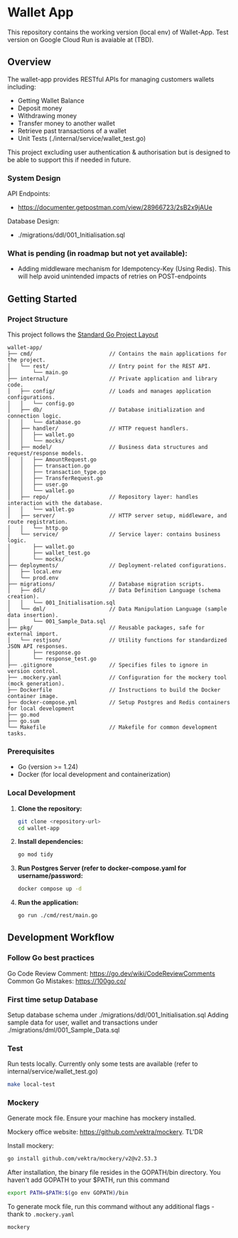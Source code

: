 # Wallet App

This repository contains the working version (local env) of Wallet-App. Test version on Google Cloud Run is avaiable at (TBD).

## Overview

The wallet-app provides RESTful APIs for managing customers wallets including:

*   Getting Wallet Balance
*   Deposit money
*   Withdrawing money
*   Transfer money to another wallet
*   Retrieve past transactions of a wallet
*   Unit Tests (./internal/service/wallet_test.go)


This project excluding user authentication & authorisation but is designed to be able to support this if needed in future.

### System Design
API Endpoints:
- https://documenter.getpostman.com/view/28966723/2sB2x9jAUe

Database Design:
- ./migrations/ddl/001_Initialisation.sql

### What is pending (in roadmap but not yet available):
- Adding middleware mechanism for Idempotency-Key (Using Redis). This will help avoid unintended impacts of retries on POST-endpoints

## Getting Started

### Project Structure

This project follows the [Standard Go Project Layout](https://github.com/golang-standards/project-layout)

```
wallet-app/
├── cmd/                        // Contains the main applications for the project.
│   └── rest/                   // Entry point for the REST API.
│       └── main.go
├── internal/                   // Private application and library code.
│   ├── config/                 // Loads and manages application configurations.
│   │   └── config.go
│   ├── db/                     // Database initialization and connection logic.
│   │   └── database.go
│   ├── handler/                // HTTP request handlers.
│   │   ├── wallet.go
│   │   └── mocks/             
│   ├── model/                  // Business data structures and request/response models.
│   │   ├── AmountRequest.go
│   │   ├── transaction.go
│   │   ├── transaction_type.go
│   │   ├── TransferRequest.go
│   │   ├── user.go
│   │   └── wallet.go
│   ├── repo/                   // Repository layer: handles interaction with the database.
│   │   └── wallet.go
│   ├── server/                 // HTTP server setup, middleware, and route registration.
│   │   └── http.go
│   └── service/                // Service layer: contains business logic.
│       ├── wallet.go
│       ├── wallet_test.go
│       └── mocks/           
├── deployments/                // Deployment-related configurations.
│   ├── local.env
│   └── prod.env
├── migrations/                 // Database migration scripts.
│   ├── ddl/                    // Data Definition Language (schema creation).
│   │   └── 001_Initialisation.sql
│   └── dml/                    // Data Manipulation Language (sample data insertion).
│       └── 001_Sample_Data.sql
├── pkg/                        // Reusable packages, safe for external import.
│   └── restjson/               // Utility functions for standardized JSON API responses.
│       ├── response.go
│       └── response_test.go
├── .gitignore                  // Specifies files to ignore in version control.
├── .mockery.yaml               // Configuration for the mockery tool (mock generation).
├── Dockerfile                  // Instructions to build the Docker container image.
├── docker-compose.yml          // Setup Postgres and Redis containers for local development
├── go.mod                    
├── go.sum                     
└── Makefile                    // Makefile for common development tasks.
```

### Prerequisites

*   Go (version >= 1.24)
*   Docker (for local development and containerization)

### Local Development

1.  **Clone the repository:**
    ```bash
    git clone <repository-url>
    cd wallet-app
    ```

2.  **Install dependencies:**
    ```bash
    go mod tidy
    ```
3. **Run Postgres Server (refer to docker-compose.yaml for username/password:**
    ```bash
    docker compose up -d
    ```

4. **Run the application:**
    ```bash
    go run ./cmd/rest/main.go
    ```

## Development Workflow
### Follow Go best practices

Go Code Review Comment: https://go.dev/wiki/CodeReviewComments
Common Go Mistakes: https://100go.co/


### First time setup Database
Setup database schema under ./migrations/ddl/001_Initialisation.sql 
Adding sample data for user, wallet and transactions under ./migrations/dml/001_Sample_Data.sql

### Test
Run tests locally. Currently only some tests are available (refer to internal/service/wallet_test.go)
```bash
make local-test
```

### Mockery
Generate mock file. Ensure your machine has mockery installed.

Mockery office website: https://github.com/vektra/mockery. TL'DR

Install mockery:
```bash
go install github.com/vektra/mockery/v2@v2.53.3
```

After installation, the binary file resides in the GOPATH/bin directory. You haven't add GOPATH to your $PATH, run this command
```bash
export PATH=$PATH:$(go env GOPATH)/bin
```

To generate mock file, run this command without any additional flags - thank to `.mockery.yaml`
```bash
mockery
```
